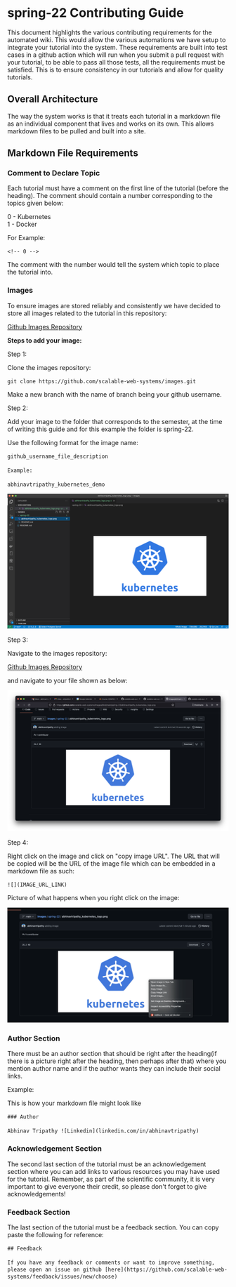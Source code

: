 # spring-22 Contributing Guide 

This document highlights the various contributing requirements for the automated wiki. This would allow the various automations we have setup to integrate your tutorial into the system. These requirements are built into test cases in a github action which will run when you submit a pull request with your tutorial, to be able to pass all those tests, all the requirements must be satisfied. This is to ensure consistency in our tutorials and allow for quality tutorials. 

## Overall Architecture 

The way the system works is that it treats each tutorial in a markdown file as an individual component that lives and works on its own. This allows markdown files to be pulled and built into a site. 


## Markdown File Requirements

### Comment to Declare Topic 

Each tutorial must have a comment on the first line of the tutorial (before the heading). The comment should contain a number corresponding to the topics given below:

0 - Kubernetes
<br>
1 - Docker

For Example:

```
<!-- 0 -->

```

The comment with the number would tell the system which topic to place the tutorial into. 


### Images

To ensure images are stored reliably and consistently we have decided to store all images related to the tutorial in this repository: 

[Github Images Repository](https://github.com/scalable-web-systems/images)

**Steps to add your image:**

Step 1:

Clone the images repository:

```
git clone https://github.com/scalable-web-systems/images.git
```

Make a new branch with the name of branch being your github username. 

Step 2:

Add your image to the folder that corresponds to the semester, at the time of writing this guide and for this example the folder is spring-22. 

Use the following format for the image name:

```
github_username_file_description

Example:

abhinavtripathy_kubernetes_demo

```

![](https://github.com/scalable-web-systems/images/blob/main/admin/adding_images_1.png?raw=true)


Step 3:

Navigate to the images repository: 

[Github Images Repository](https://github.com/scalable-web-systems/images)

and navigate to your file shown as below:

![](https://github.com/scalable-web-systems/images/blob/main/admin/adding_images_2.png?raw=true)


Step 4:

Right click on the image and click on "copy image URL". The URL that will be copied will be the URL of the image file which can be embedded in a markdown file as such:

```
![](IMAGE_URL_LINK)

```

Picture of what happens when you right click on the image:

![](https://github.com/scalable-web-systems/images/blob/main/admin/adding_images_3.png?raw=true)

### Author Section

There must be an author section that should be right after the heading(if there is a picture right after the heading, then perhaps after that) where you mention author name and if the author wants they can include their social links.

Example:

This is how your markdown file might look like

```
### Author

Abhinav Tripathy ![Linkedin](linkedin.com/in/abhinavtripathy)

```

### Acknowledgement Section

The second last section of the tutorial must be an acknowledgement section where you can add links to various resources you may have used for the tutorial. Remember, as part of the scientific community, it is very important to give everyone their credit, so please don't forget to give acknowledgements!


### Feedback Section 

The last section of the tutorial must be a feedback section. You can copy paste the following for reference:

```
## Feedback

If you have any feedback or comments or want to improve something, please open an issue on github [here](https://github.com/scalable-web-systems/feedback/issues/new/choose)

```